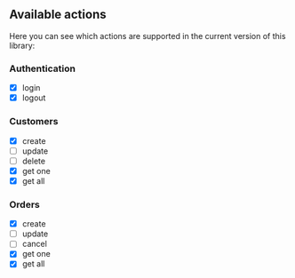 ## Available actions

Here you can see which actions are supported in the current version of this library:

### Authentication
* [x] login
* [x] logout

### Customers
* [x] create
* [ ] update
* [ ] delete
* [x] get one
* [x] get all

### Orders
* [x] create
* [ ] update
* [ ] cancel
* [x] get one
* [x] get all